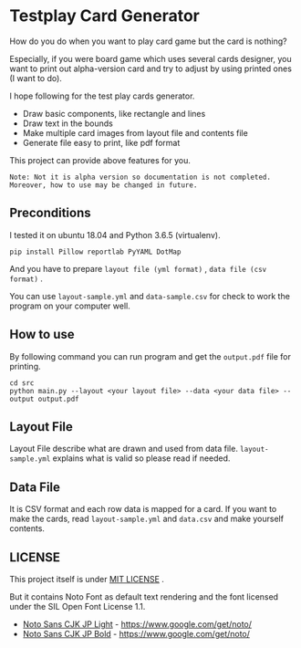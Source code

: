 # Testplay Card Generator

How do you do when you want to play card game but the card is nothing?

Especially, if you were board game which uses several cards designer,
you want to print out alpha-version card and try to adjust by using printed ones
(I want to do).

I hope following for the test play cards generator.

* Draw basic components, like rectangle and lines
* Draw text in the bounds
* Make multiple card images from layout file and contents file
* Generate file easy to print, like pdf format

This project can provide above features for you.

```
Note: Not it is alpha version so documentation is not completed.
Moreover, how to use may be changed in future.
```

## Preconditions

I tested it on ubuntu 18.04 and Python 3.6.5 (virtualenv).

```
pip install Pillow reportlab PyYAML DotMap
```

And you have to prepare `layout file (yml format)` , `data file (csv format)` .

You can use `layout-sample.yml` and `data-sample.csv` for check to work the program on your computer well.


## How to use

By following command you can run program and get the `output.pdf` file for printing.

```
cd src
python main.py --layout <your layout file> --data <your data file> --output output.pdf
```

## Layout File

Layout File describe what are drawn and used from data file.
`layout-sample.yml` explains what is valid so please read if needed.


## Data File

It is CSV format and each row data is mapped for a card.
If you want to make the cards, read `layout-sample.yml` and `data.csv` and make yourself contents.


## LICENSE

This project itself is under [MIT LICENSE](LICENSE) .

But it contains Noto Font as default text rendering and the font licensed under the SIL Open Font License 1.1.

* [Noto Sans CJK JP Light](src/drawing/NotoSansCJKjp-Light.ttf) - https://www.google.com/get/noto/
* [Noto Sans CJK JP Bold](src/drawing/NotoSansCJKjp-Bold.ttf) - https://www.google.com/get/noto/
